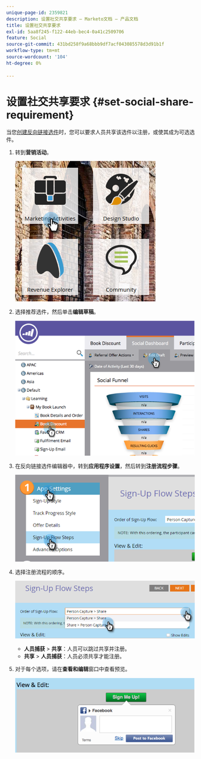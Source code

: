 ```yaml
---
unique-page-id: 2359821
description: 设置社交共享要求 — Marketo文档 — 产品文档
title: 设置社交共享要求
exl-id: 5aa8f245-f122-44eb-bec4-0a41c2509706
feature: Social
source-git-commit: 431bd258f9a68bbb9df7acf043085578d3d91b1f
workflow-type: tm+mt
source-wordcount: '104'
ht-degree: 0%

---
```


# 设置社交共享要求 {#set-social-share-requirement}

当您[创建反向链接选件](/help/marketo/product-docs/demand-generation/social/referral-offers/create-a-referral-offer.md)时，您可以要求人员共享该选件以注册，或使其成为可选选件。

1. 转到&#x200B;**营销活动**。

   ![](assets/ma-1.png)

1. 选择推荐选件，然后单击&#x200B;**编辑草稿**。

   ![](assets/image2015-4-22-13-3a30-3a36.png)

1. 在反向链接选件编辑器中，转到&#x200B;**应用程序设置**，然后转到&#x200B;**注册流程步骤**。

   ![](assets/three.png)

1. 选择注册流程的顺序。

   ![](assets/four.png)

   * **人员捕获** > **共享**：人员可以跳过共享并注册。
   * **共享** > **人员捕获**：人员必须共享才能注册。

1. 对于每个选项，请在&#x200B;**查看和编辑**&#x200B;窗口中查看预览。

   ![](assets/image2015-4-22-13-3a34-3a28.png)
